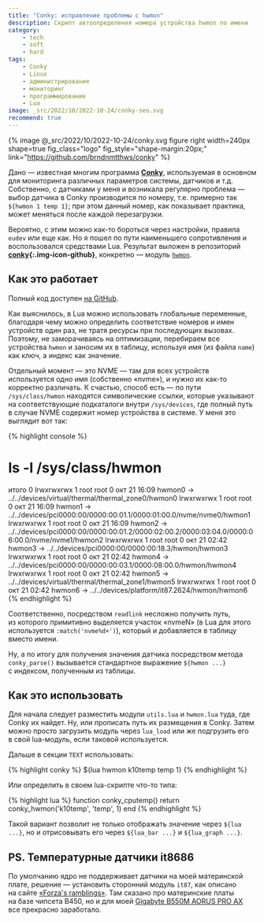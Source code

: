 ```yaml
---
title: "Conky: исправление проблемы с hwmon"
description: Скрипт автоопределения номера устройства hwmon по имени
category:
    - tech
    - soft
    - hard
tags:
    - Conky
    - Linux
    - администрирование
    - мониторинг
    - программирование
    - Lua
image: _src/2022/10/2022-10-24/conky-seo.svg
recommend: true
---
```

{% image @_src/2022/10/2022-10-24/conky.svg figure right width=240px
                             shape=true fig_class="logo" fig_style="shape-margin:20px;" link="https://github.com/brndnmtthws/conky" %}

Дано — известная многим программа **[Conky][conky]**, используемая в основном для мониторинга различных параметров системы, датчиков и т.д.
Собственно, с датчиками у меня и возникала регулярно проблема — выбор датчика в Conky производится по номеру, т.е. примерно так `${hwmon 1 temp 1}`;
при этом данный номер, как показывает практика, может меняться после каждой перезагрузки.

Вероятно, с этим можно как-то бороться через настройки, правила `eudev` или еще как. Но я пошел по пути наименьшего сопротивления и воспользовался
средствами Lua. Результат выложен в репозиторий **[conky][repo]{:.img-icon-github}**, конкретно — модуль [`hwmon`][module].

<!--more-->

## Как это работает

Полный код доступен [на GitHub][module].

Как выяснилось, в Lua можно использовать глобальные переменные, благодаря чему можно определить соответствие номеров и имен устройств
один раз, не тратя ресурсы при последующих вызовах. Поэтому, не заморачиваясь на оптимизации, перебираем все устройства `hwmon` и заносим их в таблицу,
используя имя (из файла `name`) как ключ, а индекс как значение.

Отдельный момент — это NVME — там для всех устройств используется одно имя (собственно «nvme»), и нужно их
как-то корректно различать. К счастью, способ есть — по пути `/sys/class/hwmon` находятся символические ссылки, которые указывают на соответствующие
подкаталоги внутри `/sys/devices`, где полный путь в случае NVME содержит номер устройства в системе. У меня это выглядит вот так:

{% highlight console %}
# ls -l /sys/class/hwmon
итого 0
lrwxrwxrwx 1 root root 0 окт 21 16:09 hwmon0 -> ../../devices/virtual/thermal/thermal_zone0/hwmon0
lrwxrwxrwx 1 root root 0 окт 21 16:09 hwmon1 -> ../../devices/pci0000:00/0000:00:01.1/0000:01:00.0/nvme/nvme0/hwmon1
lrwxrwxrwx 1 root root 0 окт 21 16:09 hwmon2 -> ../../devices/pci0000:00/0000:00:01.2/0000:02:00.2/0000:03:04.0/0000:06:00.0/nvme/nvme1/hwmon2
lrwxrwxrwx 1 root root 0 окт 21 02:42 hwmon3 -> ../../devices/pci0000:00/0000:00:18.3/hwmon/hwmon3
lrwxrwxrwx 1 root root 0 окт 21 02:42 hwmon4 -> ../../devices/pci0000:00/0000:00:03.1/0000:08:00.0/hwmon/hwmon4
lrwxrwxrwx 1 root root 0 окт 21 02:42 hwmon5 -> ../../devices/virtual/thermal/thermal_zone1/hwmon5
lrwxrwxrwx 1 root root 0 окт 21 02:42 hwmon6 -> ../../devices/platform/it87.2624/hwmon/hwmon6
{% endhighlight %}

Соответственно, посредством `readlink` несложно получить путь, из которого примитивно выделяется участок «nvmeN» (в Lua для этого используется
`:match('nvme%d+')`), который и добавляется в таблицу вместо имени.

Ну, а по итогу для получения значения датчика посредством метода `conky_parse()` вызывается стандартное выражение `${hwmon ...}` с индексом,
полученным из таблицы.

## Как это использовать

Для начала следует разместить модули `utils.lua` и `hwmon.lua` туда, где Conky их найдет. Ну, или прописать путь их размещения в Conky. Затем можно
просто загрузить модуль через `lua_load` или же подгрузить его в свой lua-модуль, если таковой используется.

Дальше в секции `TEXT` использовать:

{% highlight conky %}
${lua hwmon k10temp temp 1}
{% endhighlight %}

Или определить в своем lua-скрипте что-то типа:

{% highlight lua %}
function conky_cputemp()
    return conky_hwmon('k10temp', 'temp', 1)
end
{% endhighlight %}

Такой вариант позволит не только отображать значение через `${lua ...}`, но и отрисовывать его через `${lua_bar ...}` и `${lua_graph ...}`.

## PS. Температурные датчики it8686

По умолчанию ядро не поддерживает датчики на моей материнской плате, решение — установить сторонний модуль `it87`, как описано на сайте
[«Forza's ramblings»][forza]. Там сказано про материнские платы на базе чипсета B450, но и для моей [Gigabyte B550M AORUS PRO AX][mb] все прекрасно заработало.

[conky]: https://github.com/brndnmtthws/conky
[repo]: https://github.com/shikhalev/conky
[module]: https://github.com/shikhalev/conky/blob/main/lua/hwmon.lua
[forza]: https://wiki.tnonline.net/w/Blog/IT87_driver_for_the_it8686_sensor_chip "How to set add support for the IT8686 hardware monitoring chip on the Gigabyte B450M DS3H motherboard | Forza's Ramblings"
[mb]: https://aliclick.shop/s/67k9pg

